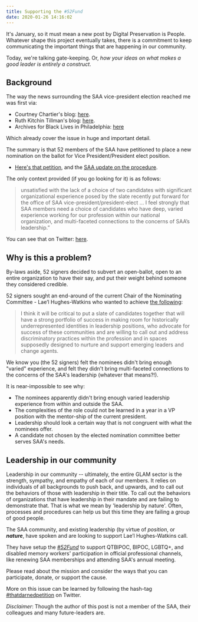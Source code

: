 ```yaml
---
title: Supporting the #52Fund
date: 2020-01-26 14:16:02
---
```


It's January, so it must mean a new post by Digital Preservation is People.
Whatever shape this project eventually takes, there is a commitment to keep
communicating the important things that are happening in our community.

Today, we're talking gate-keeping. Or, _how your ideas on what makes a
good leader is entirely a construct_.

## Background

The way the news surrounding the SAA vice-president election reached me was
first via:

* Courtney Chartier's blog: [here][saa-1].
* Ruth Kitchin Tillman's blog: [here][saa-2].
* Archives for Black Lives in Philadelphia: [here][saa-3]

Which already cover the issue in huge and important detail.

The summary is that 52 members of the SAA have petitioned to place a new
nomination on the ballot for Vice President/President elect position.

* [Here's that petition][saa-4], and the [SAA update on the procedure][saa-5].

The only context provided (if you go looking for it) is as follows:

> unsatisfied with the lack of a choice of two candidates with significant
> organizational experience posed by the slate recently put forward for the
> office of SAA vice-president/president-elect … I feel strongly that SAA
> members need a choice of candidates who have deep, varied experience working
> for our profession within our national organization, and multi-faceted
> connections to the concerns of SAA’s leadership.”

You can see that on Twitter: [here][ref-1].

## Why is this a problem?

By-laws aside, 52 signers decided to subvert an open-ballot, open to an entire
organization to have their say, and put their weight behind someone they
considered credible.

52 signers sought an end-around of the current Chair of the Nominating
Committee - Lae’l Hughes-Watkins who wanted to achieve [the following][saa-7]: 

> I think it will be critical to put a slate of candidates together that will
> have a strong portfolio of success in making room for historically
> underrepresented identities in leadership positions, who advocate for success
> of these communities and are willing to call out and address discriminatory
> practices within the profession and in spaces supposedly designed to nurture
> and support emerging leaders and change agents.

We know you (the 52 signers) felt the nominees didn't bring enough "varied"
experience, and felt they didn't bring multi-faceted connections to the
concerns of the SAA's leadership (whatever that means?!).

It is near-impossible to see why:

* The nominees apparently didn't bring enough varied leadership experience from 
within and outside the SAA.
* The complexities of the role could not be learned in a year in a VP position 
with the mentor-ship of the current president.
*  Leadership should look a certain way that is not congruent with what the 
nominees offer.
*  A candidate not chosen by the elected nomination committee better serves 
SAA's needs.

## Leadership in our community

Leadership in our community -- ultimately, the entire GLAM sector is the
strength, sympathy, and empathy of each of our members. It relies on
individuals of all backgrounds to push back, and upwards, and to call out the
behaviors of those with leadership in their title. To call out the behaviors of
organizations that have leadership in their mandate and are failing to
demonstrate that. That is what we mean by 'leadership by nature'. Often, 
processes and procedures can help us but this time they are failing a group of 
good people.

The SAA community, and existing leadership (by virtue of _position_, or
_**nature**_, have spoken and are looking to support Lae’l Hughes-Watkins call.

They have setup the *[#52Fund][saa-8]* to support QTBIPOC, BIPOC, LGBTQ+, and 
disabled memory workers' participation in official professional channels, like 
renewing SAA memberships and attending SAA's annual meeting.

Please read about the mission and consider the ways that you can participate, 
donate, or support the cause.

More on this issue can be learned by following the hash-tag
[#thatdarnedpetition][saa-9] on Twitter.

*Disclaimer*: Though the author of this post is not a member of the SAA, their
colleagues and many future-leaders are.

[saa-1]: https://toxicarchivist.wordpress.com/2020/01/16/white-like-me/
[saa-2]: https://ruthtillman.com/post/disappointed-society-of-american-archivists/
[saa-3]: https://archivesforblacklives.wordpress.com/2020/01/21/archives-for-black-lives-in-philadelphia-statement-on-the-society-of-american-archivists-2020-vice-president-president-elect-ballot-petition/
[saa-4]: http://files.archivists.org/governance/PetitionReceivedBySAA-01-10-2020.pdf
[saa-5]: https://www2.archivists.org/news/2020/update-to-the-2020-saa-election
[saa-7]: https://www2.archivists.org/governance/election/2019/Hughes-Watkins
[saa-8]: https://docs.google.com/document/d/1bW7OMGahktEltnfKuSz7TppusPcl9Nw3iDRpwd9fh9Y/edit#
[saa-9]: https://twitter.com/hashtag/thatdarnpetition?src=hashtag_click
[ref-1]: https://twitter.com/RileyEGriffin/status/1218164964868927489
